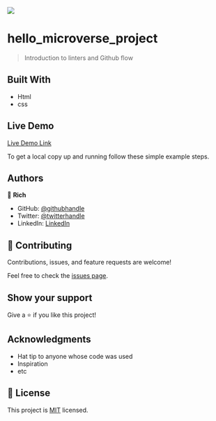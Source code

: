 ![](https://img.shields.io/badge/Microverse-blueviolet)

# hello_microverse_project

> Introduction to linters and Github flow


## Built With

- Html
- css

## Live Demo 

[Live Demo Link](https://assadounto.github.io/MicroverseProject1/)


To get a local copy up and running follow these simple example steps.


## Authors

👤 **Rich**

- GitHub: [@githubhandle](https://github.com/assadohounto)
- Twitter: [@twitterhandle](https://twitter.com/twitterhandle)
- LinkedIn: [LinkedIn](https://linkedin.com/in/linkedinhandle)


## 🤝 Contributing

Contributions, issues, and feature requests are welcome!

Feel free to check the [issues page](../../issues/).

## Show your support

Give a ⭐️ if you like this project!

## Acknowledgments

- Hat tip to anyone whose code was used
- Inspiration
- etc

## 📝 License

This project is [MIT](./MIT.md) licensed.
